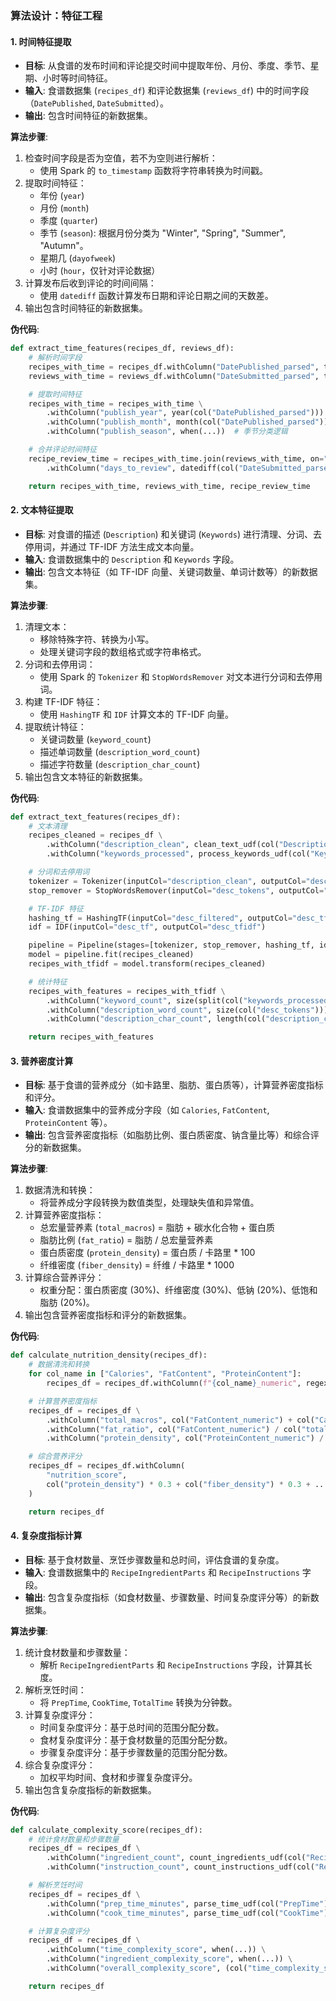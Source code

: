 ### **算法设计：特征工程**

#### **1. 时间特征提取**

- **目标**: 从食谱的发布时间和评论提交时间中提取年份、月份、季度、季节、星期、小时等时间特征。
- **输入**: 食谱数据集 (`recipes_df`) 和评论数据集 (`reviews_df`) 中的时间字段（`DatePublished`, `DateSubmitted`）。
- **输出**: 包含时间特征的新数据集。

**算法步骤**:

1. 检查时间字段是否为空值，若不为空则进行解析：
   - 使用 Spark 的 `to_timestamp` 函数将字符串转换为时间戳。
2. 提取时间特征：
   - 年份 (`year`)
   - 月份 (`month`)
   - 季度 (`quarter`)
   - 季节 (`season`): 根据月份分类为 "Winter", "Spring", "Summer", "Autumn"。
   - 星期几 (`dayofweek`)
   - 小时 (`hour`，仅针对评论数据）
3. 计算发布后收到评论的时间间隔：
   - 使用 `datediff` 函数计算发布日期和评论日期之间的天数差。
4. 输出包含时间特征的新数据集。

**伪代码**:

```python
def extract_time_features(recipes_df, reviews_df):
    # 解析时间字段
    recipes_with_time = recipes_df.withColumn("DatePublished_parsed", to_timestamp(col("DatePublished")))
    reviews_with_time = reviews_df.withColumn("DateSubmitted_parsed", to_timestamp(col("DateSubmitted")))

    # 提取时间特征
    recipes_with_time = recipes_with_time \
        .withColumn("publish_year", year(col("DatePublished_parsed"))) \
        .withColumn("publish_month", month(col("DatePublished_parsed"))) \
        .withColumn("publish_season", when(...))  # 季节分类逻辑

    # 合并评论时间特征
    recipe_review_time = recipes_with_time.join(reviews_with_time, on="RecipeId") \
        .withColumn("days_to_review", datediff(col("DateSubmitted_parsed"), col("DatePublished_parsed")))

    return recipes_with_time, reviews_with_time, recipe_review_time
```

#### **2. 文本特征提取**

- **目标**: 对食谱的描述 (`Description`) 和关键词 (`Keywords`) 进行清理、分词、去停用词，并通过 TF-IDF 方法生成文本向量。
- **输入**: 食谱数据集中的 `Description` 和 `Keywords` 字段。
- **输出**: 包含文本特征（如 TF-IDF 向量、关键词数量、单词计数等）的新数据集。

**算法步骤**:

1. 清理文本：
   - 移除特殊字符、转换为小写。
   - 处理关键词字段的数组格式或字符串格式。
2. 分词和去停用词：
   - 使用 Spark 的 `Tokenizer` 和 `StopWordsRemover` 对文本进行分词和去停用词。
3. 构建 TF-IDF 特征：
   - 使用 `HashingTF` 和 `IDF` 计算文本的 TF-IDF 向量。
4. 提取统计特征：
   - 关键词数量 (`keyword_count`)
   - 描述单词数量 (`description_word_count`)
   - 描述字符数量 (`description_char_count`)
5. 输出包含文本特征的新数据集。

**伪代码**:

```python
def extract_text_features(recipes_df):
    # 文本清理
    recipes_cleaned = recipes_df \
        .withColumn("description_clean", clean_text_udf(col("Description"))) \
        .withColumn("keywords_processed", process_keywords_udf(col("Keywords")))

    # 分词和去停用词
    tokenizer = Tokenizer(inputCol="description_clean", outputCol="desc_tokens")
    stop_remover = StopWordsRemover(inputCol="desc_tokens", outputCol="desc_filtered")

    # TF-IDF 特征
    hashing_tf = HashingTF(inputCol="desc_filtered", outputCol="desc_tf", numFeatures=10000)
    idf = IDF(inputCol="desc_tf", outputCol="desc_tfidf")

    pipeline = Pipeline(stages=[tokenizer, stop_remover, hashing_tf, idf])
    model = pipeline.fit(recipes_cleaned)
    recipes_with_tfidf = model.transform(recipes_cleaned)

    # 统计特征
    recipes_with_features = recipes_with_tfidf \
        .withColumn("keyword_count", size(split(col("keywords_processed"), r"\s+"))) \
        .withColumn("description_word_count", size(col("desc_tokens"))) \
        .withColumn("description_char_count", length(col("description_clean")))

    return recipes_with_features
```

#### **3. 营养密度计算**

- **目标**: 基于食谱的营养成分（如卡路里、脂肪、蛋白质等），计算营养密度指标和评分。
- **输入**: 食谱数据集中的营养成分字段（如 `Calories`, `FatContent`, `ProteinContent` 等）。
- **输出**: 包含营养密度指标（如脂肪比例、蛋白质密度、钠含量比等）和综合评分的新数据集。

**算法步骤**:

1. 数据清洗和转换：
   - 将营养成分字段转换为数值类型，处理缺失值和异常值。
2. 计算营养密度指标：
   - 总宏量营养素 (`total_macros`) = 脂肪 + 碳水化合物 + 蛋白质
   - 脂肪比例 (`fat_ratio`) = 脂肪 / 总宏量营养素
   - 蛋白质密度 (`protein_density`) = 蛋白质 / 卡路里 \* 100
   - 纤维密度 (`fiber_density`) = 纤维 / 卡路里 \* 1000
3. 计算综合营养评分：
   - 权重分配：蛋白质密度 (30%)、纤维密度 (30%)、低钠 (20%)、低饱和脂肪 (20%)。
4. 输出包含营养密度指标和评分的新数据集。

**伪代码**:

```python
def calculate_nutrition_density(recipes_df):
    # 数据清洗和转换
    for col_name in ["Calories", "FatContent", "ProteinContent"]:
        recipes_df = recipes_df.withColumn(f"{col_name}_numeric", regexp_replace(col(col_name), r"[^\d.]", "").cast("double"))

    # 计算营养密度指标
    recipes_df = recipes_df \
        .withColumn("total_macros", col("FatContent_numeric") + col("CarbohydrateContent_numeric") + col("ProteinContent_numeric")) \
        .withColumn("fat_ratio", col("FatContent_numeric") / col("total_macros")) \
        .withColumn("protein_density", col("ProteinContent_numeric") / col("Calories_numeric") * 100)

    # 综合营养评分
    recipes_df = recipes_df.withColumn(
        "nutrition_score",
        col("protein_density") * 0.3 + col("fiber_density") * 0.3 + ...
    )

    return recipes_df
```

#### **4. 复杂度指标计算**

- **目标**: 基于食材数量、烹饪步骤数量和总时间，评估食谱的复杂度。
- **输入**: 食谱数据集中的 `RecipeIngredientParts` 和 `RecipeInstructions` 字段。
- **输出**: 包含复杂度指标（如食材数量、步骤数量、时间复杂度评分等）的新数据集。

**算法步骤**:

1. 统计食材数量和步骤数量：
   - 解析 `RecipeIngredientParts` 和 `RecipeInstructions` 字段，计算其长度。
2. 解析烹饪时间：
   - 将 `PrepTime`, `CookTime`, `TotalTime` 转换为分钟数。
3. 计算复杂度评分：
   - 时间复杂度评分：基于总时间的范围分配分数。
   - 食材复杂度评分：基于食材数量的范围分配分数。
   - 步骤复杂度评分：基于步骤数量的范围分配分数。
4. 综合复杂度评分：
   - 加权平均时间、食材和步骤复杂度评分。
5. 输出包含复杂度指标的新数据集。

**伪代码**:

```python
def calculate_complexity_score(recipes_df):
    # 统计食材数量和步骤数量
    recipes_df = recipes_df \
        .withColumn("ingredient_count", count_ingredients_udf(col("RecipeIngredientParts"))) \
        .withColumn("instruction_count", count_instructions_udf(col("RecipeInstructions")))

    # 解析烹饪时间
    recipes_df = recipes_df \
        .withColumn("prep_time_minutes", parse_time_udf(col("PrepTime"))) \
        .withColumn("cook_time_minutes", parse_time_udf(col("CookTime")))

    # 计算复杂度评分
    recipes_df = recipes_df \
        .withColumn("time_complexity_score", when(...)) \
        .withColumn("ingredient_complexity_score", when(...)) \
        .withColumn("overall_complexity_score", (col("time_complexity_score") + ...) / 3.0)

    return recipes_df
```
